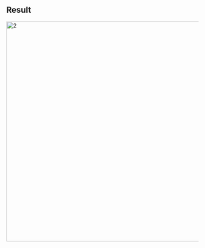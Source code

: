 ## Result

<img width="576" alt="2" src="https://user-images.githubusercontent.com/76603802/127464003-e9bd23a7-4449-446f-89db-910e584bf199.png">
